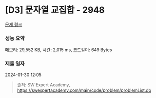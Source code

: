 # [D3] 문자열 교집합 - 2948 

[문제 링크](https://swexpertacademy.com/main/code/problem/problemDetail.do?contestProbId=AV-Un3G64SUDFAXr) 

### 성능 요약

메모리: 29,552 KB, 시간: 2,015 ms, 코드길이: 649 Bytes

### 제출 일자

2024-01-30 12:05



> 출처: SW Expert Academy, https://swexpertacademy.com/main/code/problem/problemList.do